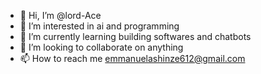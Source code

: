 - 👋 Hi, I’m @lord-Ace
- 👀 I’m interested in ai and programming
- 🌱 I’m currently learning building softwares and chatbots
- 💞️ I’m looking to collaborate on anything
- 📫 How to reach me emmanuelashinze612@gmail.com

<!---
lord-Ace/lord-Ace is a ✨ special ✨ repository because its `README.md` (this file) appears on your GitHub profile.
You can click the Preview link to take a look at your changes.
--->
